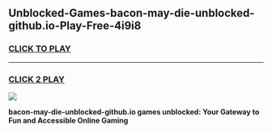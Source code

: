
## Unblocked-Games-bacon-may-die-unblocked-github.io-Play-Free-4i9i8
<h3>
<a href="https://premium76.site?title=bacon-may-die-unblocked-github.io&ref=22A">CLICK TO PLAY</a></h3>
<hr>

<h3>
<a href="https://premium76.site?title=bacon-may-die-unblocked-github.io&ref=22A">CLICK 2 PLAY</a>
  
</h3>

<a href="https://premium76.site?title=bacon-may-die-unblocked-github.io&ref=22A"><img src="https://clearcache.store/games.png"></a>


**bacon-may-die-unblocked-github.io games unblocked: Your Gateway to Fun and Accessible Online Gaming**
